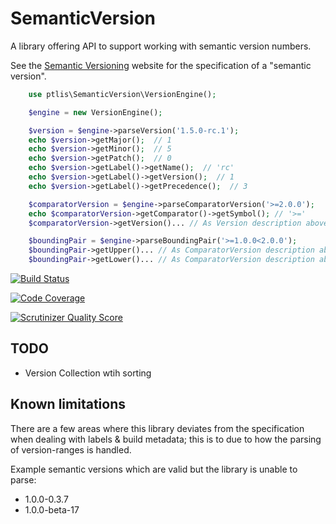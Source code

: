 # SemanticVersion

A library offering API to support working with semantic version numbers.

See the [Semantic Versioning](http://semver.org/) website for the specification of a "semantic version".

```php
    use ptlis\SemanticVersion\VersionEngine();

    $engine = new VersionEngine();

    $version = $engine->parseVersion('1.5.0-rc.1');
    echo $version->getMajor();  // 1
    echo $version->getMinor();  // 5
    echo $version->getPatch();  // 0
    echo $version->getLabel()->getName();  // 'rc'
    echo $version->getLabel()->getVersion();  // 1
    echo $version->getLabel()->getPrecedence();  // 3

    $comparatorVersion = $engine->parseComparatorVersion('>=2.0.0');
    echo $comparatorVersion->getComparator()->getSymbol(); // '>='
    $comparatorVersion->getVersion()... // As Version description above

    $boundingPair = $engine->parseBoundingPair('>=1.0.0<2.0.0');
    $boundingPair->getUpper()... // As ComparatorVersion description above
    $boundingPair->getLower()... // As ComparatorVersion description above
```

[![Build Status](https://travis-ci.org/ptlis/semantic-version.png?branch=master)](https://travis-ci.org/ptlis/semantic-version)

[![Code Coverage](https://scrutinizer-ci.com/g/ptlis/semantic-version/badges/coverage.png?s=fb09ca8f948767518b41f546f33b78fff81b9b71)](https://scrutinizer-ci.com/g/ptlis/semantic-version/)

[![Scrutinizer Quality Score](https://scrutinizer-ci.com/g/ptlis/semantic-version/badges/quality-score.png?s=7651fefac69baed0a2a77d8196dddc48e39f35bd)](https://scrutinizer-ci.com/g/ptlis/semantic-version/)

## TODO

* Version Collection wtih sorting


## Known limitations

There are a few areas where this library deviates from the specification when dealing with labels & build metadata; this is to due to how the parsing of version-ranges is handled.

Example semantic versions which are valid but the library is unable to parse:

* 1.0.0-0.3.7
* 1.0.0-beta-17

